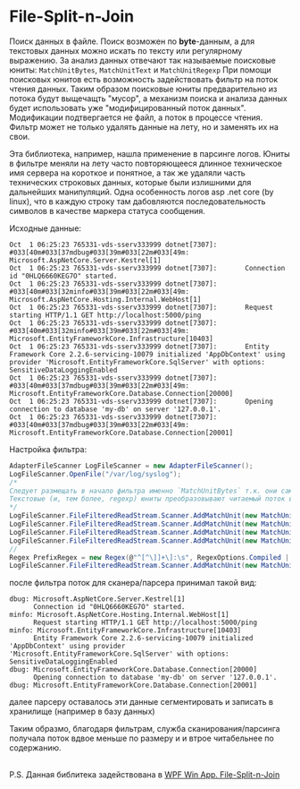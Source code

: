 # File-Split-n-Join
Поиск данных в файле.
Поиск возможен по **byte**-данным, а для текстовых данных можно искать по тексту или регулярному выражению.
За анализ данных отвечают так называемые поисковые юниты: `MatchUnitBytes`, `MatchUnitText` и `MatchUnitRegexp`
При помощи поисковых юнитов есть возможность задействовать фильтр на поток чтения данных.
Таким образом поисковые юниты предварительно из потока будут выщечащть "мусор", а механизм поиска и анализа данных будет использовать уже "модифицированный поток данных".
Модификации подтвергается не файл, а поток в процессе чтения.
Фильтр может не только удалять данные на лету, но и заменять их на свои. 

Эта библиотека, например, нашла применение в парсинге логов.
Юниты в фильтре меняли на лету часто повторяющееся длинное техническое имя сервера на короткое и понятное, а так же удаляли часть технических строковых данных, которые были излишними для дальнейших манипуляций.
Одна особенность логов asp .net core (by linux), что в каждую строку там дабовляются последовательность символов в качестве маркера статуса сообщения.

Исходные данные:
```
Oct  1 06:25:23 765331-vds-sserv333999 dotnet[7307]: #033[40m#033[37mdbug#033[39m#033[22m#033[49m: Microsoft.AspNetCore.Server.Kestrel[1]
Oct  1 06:25:23 765331-vds-sserv333999 dotnet[7307]:       Connection id "0HLQ6660KEG7O" started.
Oct  1 06:25:23 765331-vds-sserv333999 dotnet[7307]: #033[40m#033[32minfo#033[39m#033[22m#033[49m: Microsoft.AspNetCore.Hosting.Internal.WebHost[1]
Oct  1 06:25:23 765331-vds-sserv333999 dotnet[7307]:       Request starting HTTP/1.1 GET http://localhost:5000/ping
Oct  1 06:25:23 765331-vds-sserv333999 dotnet[7307]: #033[40m#033[32minfo#033[39m#033[22m#033[49m: Microsoft.EntityFrameworkCore.Infrastructure[10403]
Oct  1 06:25:23 765331-vds-sserv333999 dotnet[7307]:       Entity Framework Core 2.2.6-servicing-10079 initialized 'AppDbContext' using provider 'Microsoft.EntityFrameworkCore.SqlServer' with options: SensitiveDataLoggingEnabled
Oct  1 06:25:23 765331-vds-sserv333999 dotnet[7307]: #033[40m#033[37mdbug#033[39m#033[22m#033[49m: Microsoft.EntityFrameworkCore.Database.Connection[20000]
Oct  1 06:25:23 765331-vds-sserv333999 dotnet[7307]:       Opening connection to database 'my-db' on server '127.0.0.1'.
Oct  1 06:25:23 765331-vds-sserv333999 dotnet[7307]: #033[40m#033[37mdbug#033[39m#033[22m#033[49m: Microsoft.EntityFrameworkCore.Database.Connection[20001]
```

Настройка фильтра:
```c#
AdapterFileScanner LogFileScanner = new AdapterFileScanner();
LogFileScanner.OpenFile("/var/log/syslog");
/*
Следует размещать в начало фильтра именно `MatchUnitBytes` т.к. они самые "быстрые". Последующим фильтрам тогда не потребуется чекать эти данные
Текстовые (и, тем более, regexp) юниты преобразовывают читаемый поток в строку после каждого прочитаного байта.
*/
LogFileScanner.FileFilteredReadStream.Scanner.AddMatchUnit(new MatchUnitBytes(AdapterFileReader.EncodingMode.GetBytes("#033[39m#033[22m#033[49m"), System.Array.Empty<byte>()));
LogFileScanner.FileFilteredReadStream.Scanner.AddMatchUnit(new MatchUnitBytes(AdapterFileReader.EncodingMode.GetBytes("#033[40m#033[1m#033[33m"), System.Array.Empty<byte>()));
LogFileScanner.FileFilteredReadStream.Scanner.AddMatchUnit(new MatchUnitBytes(AdapterFileReader.EncodingMode.GetBytes("#033[40m#033[37m"), System.Array.Empty<byte>()));
LogFileScanner.FileFilteredReadStream.Scanner.AddMatchUnit(new MatchUnitBytes(AdapterFileReader.EncodingMode.GetBytes("#033[40m#033[32m"), System.Array.Empty<byte>()));
//
Regex PrefixRegex = new Regex(@"^[^\]]+\]:\s", RegexOptions.Compiled | RegexOptions.IgnoreCase);
LogFileScanner.FileFilteredReadStream.Scanner.AddMatchUnit(new MatchUnitRegexp(PrefixRegex, 22, Array.Empty<byte>()));
```

после фильтра поток для сканера/парсера принимал такой вид:
```
dbug: Microsoft.AspNetCore.Server.Kestrel[1]
      Connection id "0HLQ6660KEG7O" started.
minfo: Microsoft.AspNetCore.Hosting.Internal.WebHost[1]
      Request starting HTTP/1.1 GET http://localhost:5000/ping
minfo: Microsoft.EntityFrameworkCore.Infrastructure[10403]
      Entity Framework Core 2.2.6-servicing-10079 initialized 'AppDbContext' using provider 'Microsoft.EntityFrameworkCore.SqlServer' with options: SensitiveDataLoggingEnabled
dbug: Microsoft.EntityFrameworkCore.Database.Connection[20000]
      Opening connection to database 'my-db' on server '127.0.0.1'.
dbug: Microsoft.EntityFrameworkCore.Database.Connection[20001]
```
далее парсеру оставалось эти данные сегментировать и записать в хранилище (например в базу данных)

Таким образмо, благодаря фильтрам, служба сканирования/парсинга получала поток вдвое меньше по размеру и и втрое читабельнее по содержанию.

\
P.S.
Данная библитека задействована в [WPF Win App. File-Split-n-Join](https://github.com/badhitman/File-Split-n-Join-WPF)